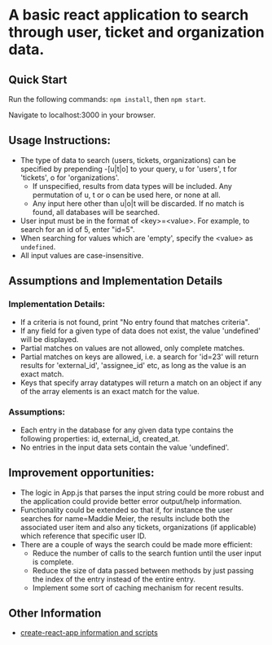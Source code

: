 # A basic react application to search through user, ticket and organization data. 

## Quick Start

Run the following commands: `npm install`, then `npm start`. 

Navigate to localhost:3000 in your browser.  

## Usage Instructions:

- The type of data to search (users, tickets, organizations) can be specified by prepending -[u|t|o] to your query, u for 'users', t for 'tickets', o for 'organizations'. 
    - If unspecified, results from data types will be included. Any permutation of u, t or o can be used here, or none at all. 
    - Any input here other than u|o|t will be discarded. If no match is found, all databases will be searched. 
- User input must be in the format of &lt;key&gt;=&lt;value&gt;. For example, to search for an id of 5, enter "id=5".
- When searching for values which are 'empty', specify the &lt;value&gt; as `undefined`.
- All input values are case-insensitive. 

## Assumptions and Implementation Details

### Implementation Details:

- If a criteria is not found, print "No entry found that matches criteria".
- If any field for a given type of data does not exist, the value 'undefined' will be displayed. 
- Partial matches on values are not allowed, only complete matches.
- Partial matches on keys are allowed, i.e. a search for 'id=23' will return results for 'external_id', 'assignee_id' etc, as long as the value is an exact match. 
- Keys that specify array datatypes will return a match on an object if any of the array elements is an exact match for the value. 

### Assumptions:

- Each entry in the database for any given data type contains the following properties: id, external_id, created_at.
- No entries in the input data sets contain the value 'undefined'. 

## Improvement opportunities: 

- The logic in App.js that parses the input string could be more robust and the application could provide better error output/help information. 
- Functionality could be extended so that if, for instance the user searches for name=Maddie Meier, the results include both the associated user item and also any tickets, organizations (if applicable) which reference that specific user ID.
- There are a couple of ways the search could be made more efficient:
    - Reduce the number of calls to the search funtion until the user input is complete.
    - Reduce the size of data passed between methods by just passing the index of the entry instead of the entire entry.
    - Implement some sort of caching mechanism for recent results.

## Other Information
* [create-react-app information and scripts](/doc/reactinfo.md)
